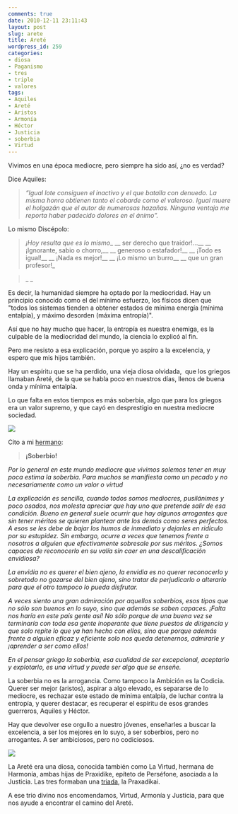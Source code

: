 ```yaml
---
comments: true
date: 2010-12-11 23:11:43
layout: post
slug: arete
title: Areté
wordpress_id: 259
categories:
- diosa
- Paganismo
- tres
- triple
- valores
tags:
- Aquiles
- Areté
- Aristos
- Armonía
- Héctor
- Justicia
- soberbia
- Virtud
---
```


Vivimos en una época mediocre, pero siempre ha sido así, ¿no es verdad?

Dice Aquiles:


> _“Igual lote consiguen el inactivo y el que batalla con denuedo.
La misma honra obtienen tanto el cobarde como el valeroso.
Igual muere el holgazán que el autor de numerosas hazañas.
Ninguna ventaja me reporta haber padecido dolores en el ánimo”._


Lo mismo Discépolo:


> _¡Hoy resulta que es lo mismo__
__ ser derecho que traidor!...__
__ ¡Ignorante, sabio o chorro,__
__ generoso o estafador!__
__ ¡Todo es igual!__
__ ¡Nada es mejor!__
__ ¡Lo mismo un burro__
__ que un gran profesor!_

> 
> _
_


Es decir, la humanidad siempre ha optado por la mediocridad. Hay un principio conocido como el del mínimo esfuerzo, los físicos dicen que "todos los sistemas tienden a obtener estados de mínima energía (mínima entalpía), y máximo desorden (máxima entropía)".

Así que no hay mucho que hacer, la entropía es nuestra enemiga, es la culpable de la mediocridad del mundo, la ciencia lo explicó al fin.

Pero me resisto a esa explicación, porque yo aspiro a la excelencia, y espero que mis hijos también.

Hay un espíritu que se ha perdido, una vieja diosa olvidada,  que los griegos llamaban Areté, de la que se habla poco en nuestros días, llenos de buena onda y mínima entalpía.

Lo que falta en estos tiempos es más soberbia, algo que para los griegos era un valor supremo, y que cayó en desprestigio en nuestra mediocre sociedad.


![](/images/2010/12/Aquiles-y-Héctor.jpg)


Cito a mi [hermano](https://www.ricardodiaz.org/2010/11/22/arete-para-mi-amiga-andrea/):


> **¡Soberbio!**

_Por lo general en este mundo mediocre que vivimos solemos tener en muy poca estima la soberbia. Para muchos se manifiesta como un pecado y no necesariamente como un valor o virtud_

_La explicación es sencilla, cuando todos somos mediocres, pusilánimes y poco osados, nos molesta apreciar que hay uno que pretende salir de esa condición. Bueno en general suele ocurrir que hay algunos arrogantes que sin tener méritos se quieren plantear ante los demás como seres perfectos. A esos se les debe de bajar los humos de inmediato y dejarles en ridículo por su estupidez. Sin embargo, ocurre a veces que tenemos frente a nosotros a alguien que efectivamente sobresale por sus méritos. ¿Somos capaces de reconocerlo en su valía sin caer en una descalificación envidiosa?_

_La envidia no es querer el bien ajeno, la envidia es no querer reconocerlo y sobretodo no gozarse del bien ajeno, sino tratar de perjudicarlo o alterarlo para que el otro tampoco lo pueda disfrutar._

_A veces siento una gran admiración por aquellos soberbios, esos tipos que no sólo son buenos en lo suyo, sino que además se saben capaces. ¡Falta nos haría en este país gente así! No sólo porque de una buena vez se terminaría con toda esa gente inoperante que tiene puestos de dirigencia y que solo repite lo que ya han hecho con ellos, sino que porque además frente a alguien eficaz y eficiente solo nos queda detenernos, admirarle y ¡aprender a ser como ellos!_

_En el pensar griego la soberbia, esa cualidad de ser excepcional, aceptarlo y explotarlo, es una virtud y puede ser algo que se enseñe._





La soberbia no es la arrogancia. Como tampoco la Ambición es la Codicia. Querer ser mejor (aristos), aspirar a algo elevado, es separarse de lo mediocre, es rechazar este estado de mínima entalpía, de luchar contra la entropía, y querer destacar, es recuperar el espíritu de esos grandes guerreros, Aquiles y Héctor.

Hay que devolver ese orgullo a nuestro jóvenes, enseñarles a buscar la excelencia, a ser los mejores en lo suyo, a ser soberbios, pero no arrogantes. A ser ambiciosos, pero no codiciosos.

![](/images/2010/12/AreteEnEfeso-181x300.jpg)

La Areté era una diosa, conocida también como La Virtud, hermana de Harmonía, ambas hijas de Praxidike, epíteto de Perséfone, asociada a la Justicia. Las tres formaban una [triada](http://www.akarru.com/blog/2010/07/tres/), la Praxadikai.

A ese trio divino nos encomendamos, Virtud, Armonía y Justicia, para que nos ayude a encontrar el camino del Areté.
